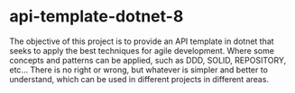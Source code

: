 # api-template-dotnet-8
The objective of this project is to provide an API template in dotnet that seeks to apply the best techniques for agile development. Where some concepts and patterns can be applied, such as DDD, SOLID, REPOSITORY, etc...  There is no right or wrong, but whatever is simpler and better to understand, which can be used in different projects in different areas.
